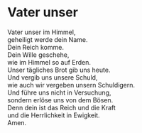 # Vater unser

Vater unser im Himmel,<br>
geheiligt werde dein Name.<br>
Dein Reich komme.<br>
Dein Wille geschehe,<br>
wie im Himmel so auf Erden.<br>
Unser tägliches Brot gib uns heute.<br>
Und vergib uns unsere Schuld,<br>
wie auch wir vergeben unsern Schuldigern.<br>
Und führe uns nicht in Versuchung,<br>
sondern erlöse uns von dem Bösen.<br>
Denn dein ist das Reich und die Kraft<br>
und die Herrlichkeit in Ewigkeit.<br>
Amen.

